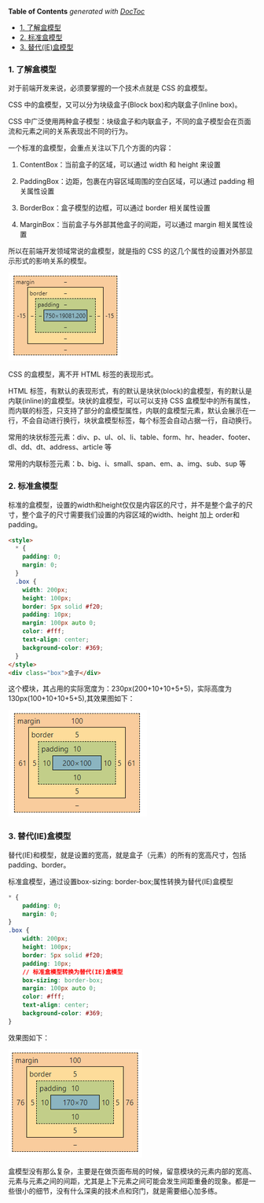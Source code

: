 <!-- START doctoc generated TOC please keep comment here to allow auto update -->
<!-- DON'T EDIT THIS SECTION, INSTEAD RE-RUN doctoc TO UPDATE -->
**Table of Contents**  *generated with [DocToc](https://github.com/thlorenz/doctoc)*

- [1. 了解盒模型](#1-%E4%BA%86%E8%A7%A3%E7%9B%92%E6%A8%A1%E5%9E%8B)
- [2. 标准盒模型](#2-%E6%A0%87%E5%87%86%E7%9B%92%E6%A8%A1%E5%9E%8B)
- [3. 替代(IE)盒模型](#3-%E6%9B%BF%E4%BB%A3ie%E7%9B%92%E6%A8%A1%E5%9E%8B)

<!-- END doctoc generated TOC please keep comment here to allow auto update -->

### 1. 了解盒模型

对于前端开发来说，必须要掌握的一个技术点就是 CSS 的盒模型。

CSS 中的盒模型，又可以分为块级盒子(Block box)和内联盒子(Inline box)。

CSS 中广泛使用两种盒子模型：块级盒子和内联盒子，不同的盒子模型会在页面流和元素之间的关系表现出不同的行为。

一个标准的盒模型，会重点关注以下几个方面的内容：

1. ContentBox：当前盒子的区域，可以通过 width 和 height 来设置

2. PaddingBox：边距，包裹在内容区域周围的空白区域，可以通过 padding 相关属性设置

3. BorderBox：盒子模型的边框，可以通过 border 相关属性设置

4. MarginBox：当前盒子与外部其他盒子的间距，可以通过 margin 相关属性设置

所以在前端开发领域常说的盒模型，就是指的 CSS 的这几个属性的设置对外部显示形式的影响关系的模型。

![CSS盒模型](./images/i1.png)

CSS 的盒模型，离不开 HTML 标签的表现形式。

HTML 标签，有默认的表现形式，有的默认是块状(block)的盒模型，有的默认是内联(inline)的盒模型。块状的盒模型，可以可以支持 CSS 盒模型中的所有属性，而内联的标签，只支持了部分的盒模型属性，内联的盒模型元素，默认会展示在一行，不会自动进行换行，块状盒模型标签，每个标签会自动占据一行，自动换行。

常用的块状标签元素：div、p、ul、ol、li、table、form、hr、header、footer、dl、dd、dt、address、article 等

常用的内联标签元素：b、big、i、small、span、em、a、img、sub、sup 等

### 2. 标准盒模型

标准的盒模型，设置的width和height仅仅是内容区的尺寸，并不是整个盒子的尺寸，整个盒子的尺寸需要我们设置的内容区域的width、height 加上 order和padding。

```html
<style>
  * {
    padding: 0;
    margin: 0;
  }
  .box {
    width: 200px;
    height: 100px;
    border: 5px solid #f20;
    padding: 10px;
    margin: 100px auto 0;
    color: #fff;
    text-align: center;
    background-color: #369;
  }
</style>
<div class="box">盒子</div>
```

这个模块，其占用的实际宽度为：230px(200+10+10+5+5)，实际高度为130px(100+10+10+5+5),其效果图如下：

![标准盒子模型](./images/i2.png)

### 3. 替代(IE)盒模型

替代(IE)和模型，就是设置的宽高，就是盒子（元素）的所有的宽高尺寸，包括padding、border。

标准盒模型，通过设置box-sizing: border-box;属性转换为替代(IE)盒模型

```css
* {
    padding: 0;
    margin: 0;
}
.box {
    width: 200px;
    height: 100px;
    border: 5px solid #f20;
    padding: 10px;
    // 标准盒模型转换为替代(IE)盒模型
    box-sizing: border-box;
    margin: 100px auto 0;
    color: #fff;
    text-align: center;
    background-color: #369;
}
```

效果图如下：

![替代(IE)盒模型](./images/i3.png)

盒模型没有那么复杂，主要是在做页面布局的时候，留意模块的元素内部的宽高、元素与元素之间的间距，尤其是上下元素之间可能会发生间距重叠的现象。都是一些很小的细节，没有什么深奥的技术点和窍门，就是需要细心加多练。